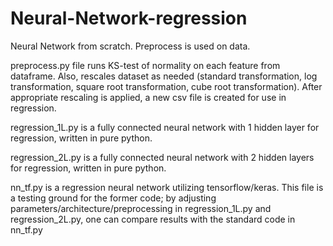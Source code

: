 # Neural-Network-regression
Neural Network from scratch. Preprocess is used on data.

preprocess.py file runs KS-test of normality on each feature from dataframe. Also, rescales dataset as needed (standard transformation, log transformation, square root transformation, cube root transformation). After appropriate rescaling is applied, a new csv file is created for use in regression.

regression_1L.py is a fully connected neural network with 1 hidden layer for regression, written in pure python.

regression_2L.py is a fully connected neural network with 2 hidden layers for regression, written in pure python.

nn_tf.py is a regression neural network utilizing tensorflow/keras. This file is a testing ground for the former code; by adjusting parameters/architecture/preprocessing in regression_1L.py and regression_2L.py, one can compare results with the standard code in nn_tf.py

